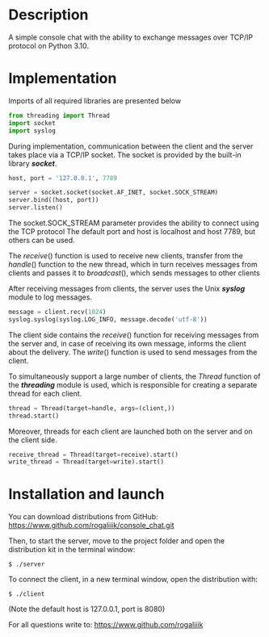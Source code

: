 # Description

A simple console chat with the ability to exchange 
messages over TCP/IP protocol on Python 3.10.

# Implementation

Imports of all required libraries are presented below


```python
from threading import Thread
import socket
import syslog
```

During implementation, communication between the client and
the server takes place via a TCP/IP socket. The socket is 
provided by the built-in library _**socket**_.

```python
host, port = '127.0.0.1', 7789

server = socket.socket(socket.AF_INET, socket.SOCK_STREAM)
server.bind((host, port))
server.listen()
```

The socket.SOCK_STREAM parameter provides the ability 
to connect using the TCP protocol
The default port and host is localhost and host 7789, 
but others can be used.

The _receive_() function is used to receive new clients, 
transfer from the _handle_() function to the new thread, 
which in turn receives messages from clients and passes it 
to _broadcast_(), which sends messages to other clients

After receiving messages from clients, the server uses the 
Unix _**syslog**_ module to log messages.

```python
message = client.recv(1024)
syslog.syslog(syslog.LOG_INFO, message.decode('utf-8'))
```

The client side contains the _receive_() function for 
receiving messages from the server and, in case of receiving 
its own message, informs the client about the delivery.
The _write_() function is used to send messages from the client.

To simultaneously support a large number of clients, 
the _Thread_ function of the _**threading**_ module is 
used, which is responsible for creating a separate thread for each client.

```python
thread = Thread(target=handle, args=(client,))
thread.start()
```

Moreover, threads for each client are launched both 
on the server and on the client side.

```python
receive_thread = Thread(target=receive).start()
write_thread = Thread(target=write).start()
```

# Installation and launch

You can download distributions from GitHub:
https://www.github.com/rogaliiik/console_chat.git

Then, to start the server, move to the
project folder and open the distribution kit in the terminal window:

```
$ ./server
```

To connect the client, in a new terminal window,
open the distribution with:

```
$ ./client
```

(Note the default host is 127.0.0.1, port is 8080)

For all questions write to:
https://www.github.com/rogaliiik
